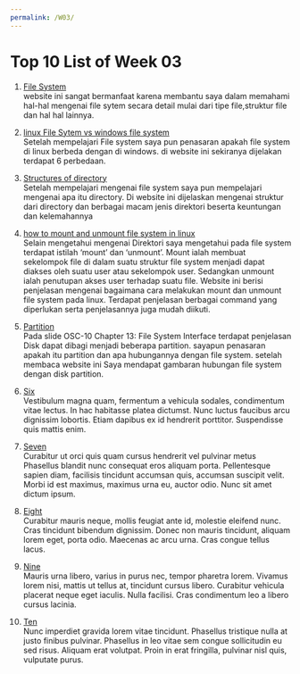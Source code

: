 ```yaml
---
permalink: /W03/
---
```


# Top 10 List of Week 03

1. [File System](https://www.tutorialspoint.com/operating_system/os_file_system.htm)<br>
website ini sangat bermanfaat karena membantu saya dalam memahami hal-hal mengenai file sytem secara detail mulai dari tipe file,struktur file dan hal hal lainnya.

2. [linux File Sytem  vs windows file system](https://www.howtogeek.com/137096/6-ways-the-linux-file-system-is-different-from-the-windows-file-system/)<br>
Setelah mempelajari File system saya pun penasaran apakah file system di linux berbeda dengan di windows. di website ini sekiranya dijelakan terdapat 6 perbedaan.

3. [Structures of directory](https://www.geeksforgeeks.org/structures-of-directory-in-operating-system/)<br>
Setelah mempelajari mengenai file system saya pun mempelajari mengenai apa itu directory. Di website ini dijelaskan mengenai struktur dari directory dan berbagai macam jenis direktori beserta keuntungan dan kelemahannya 

4. [how to mount and unmount file system in linux](https://linuxize.com/post/how-to-mount-and-unmount-file-systems-in-linux/)<br>
Selain mengetahui mengenai Direktori saya mengetahui pada file system terdapat istilah ‘mount’ dan ‘unmount’. Mount ialah membuat sekelompok file di dalam suatu struktur file system menjadi dapat diakses oleh suatu user atau sekelompok user. Sedangkan unmount ialah penutupan akses user terhadap suatu file. Website ini berisi penjelasan mengenai bagaimana cara melakukan mount dan unmount file system pada linux. Terdapat penjelasan berbagai command yang diperlukan serta penjelasannya juga mudah diikuti.

5. [Partition](https://www.computerhope.com/jargon/p/partition.htm)<br>
Pada slide OSC-10 Chapter 13: File System Interface terdapat penjelasan Disk dapat dibagi menjadi beberapa partition. sayapun penasaran apakah itu partition dan apa hubungannya dengan file system. setelah membaca website ini  Saya mendapat gambaran hubungan file system dengan disk partition.

6. [Six](https://en.wikipedia.org/wiki/6)<br>
Vestibulum magna quam, fermentum a vehicula sodales, condimentum vitae lectus.
In hac habitasse platea dictumst.
Nunc luctus faucibus arcu dignissim lobortis.
Etiam dapibus ex id hendrerit porttitor.
Suspendisse quis mattis enim.

7. [Seven](https://en.wikipedia.org/wiki/7)<br>
Curabitur ut orci quis quam cursus hendrerit vel pulvinar metus
Phasellus blandit nunc consequat eros aliquam porta.
Pellentesque sapien diam, facilisis tincidunt accumsan quis, accumsan suscipit velit. 
Morbi id est maximus, maximus urna eu, auctor odio. 
Nunc sit amet dictum ipsum.

8. [Eight](https://en.wikipedia.org/wiki/8)<br>
Curabitur mauris neque, mollis feugiat ante id, molestie eleifend nunc.
Cras tincidunt bibendum dignissim.
Donec non mauris tincidunt, aliquam lorem eget, porta odio.
Maecenas ac arcu urna.
Cras congue tellus lacus.

9. [Nine](https://en.wikipedia.org/wiki/9)<br>
Mauris urna libero, varius in purus nec, tempor pharetra lorem.
Vivamus lorem nisi, mattis ut tellus at, tincidunt cursus libero.
Curabitur vehicula placerat neque eget iaculis.
Nulla facilisi.
Cras condimentum leo a libero cursus lacinia.

10. [Ten](https://en.wikipedia.org/wiki/10)<br>
Nunc imperdiet gravida lorem vitae tincidunt. 
Phasellus tristique nulla at justo finibus pulvinar.
Phasellus in leo vitae sem congue sollicitudin eu sed risus.
Aliquam erat volutpat.
Proin in erat fringilla, pulvinar nisl quis, vulputate purus.

